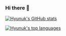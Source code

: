 ### Hi there 👋

<!--
**hyunuk/hyunuk** is a ✨ _special_ ✨ repository because its `README.md` (this file) appears on your GitHub profile.
<!-- 
Here are some ideas to get you started:

- 🔭 I’m currently working on ...
- 🌱 I’m currently learning ...
- 👯 I’m looking to collaborate on ...
- 🤔 I’m looking for help with ...
- 💬 Ask me about ...
- 📫 How to reach me: ...
- 😄 Pronouns: ...
- ⚡ Fun fact: ...
-->

[![Hyunuk's GitHub stats](https://github-readme-stats.vercel.app/api?username=hyunuk&hide=stars&show_icons=true&hide_title=true&count_private=true&include_all_commits=true)](https://hyunuk.github.io)

[![Hyunuk's top languages](https://github-readme-stats.vercel.app/api/top-langs/?username=hyunuk&layout=compact&hide_title=true)](https://github.com/anuraghazra/github-readme-stats)
